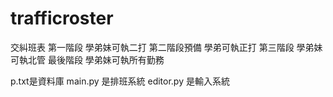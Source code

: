 # trafficroster
交糾班表
第一階段
學弟妹可執二打
第二階段預備
學弟可執正打
第三階段
學弟妹可執北管
最後階段
學弟妹可執所有勤務

p.txt是資料庫
main.py 是排班系統
editor.py 是輸入系統
